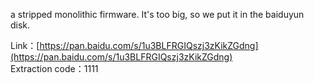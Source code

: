 
a stripped monolithic firmware. It's too big, so we put it in the baiduyun disk.


Link：[https://pan.baidu.com/s/1u3BLFRGIQszj3zKikZGdng](https://pan.baidu.com/s/1u3BLFRGIQszj3zKikZGdng) <br>
Extraction code：1111

